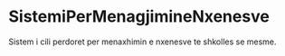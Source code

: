# SistemiPerMenagjimineNxenesve
 Sistem i cili perdoret per menaxhimin e nxenesve te shkolles se mesme.

